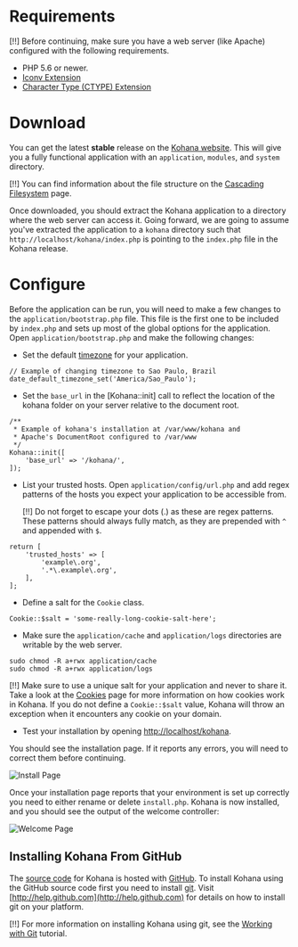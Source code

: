 # Requirements

[!!] Before continuing, make sure you have a web server (like Apache) configured with the following requirements.

 - PHP 5.6 or newer.
 - [Iconv Extension](http://php.net/iconv)
 - [Character Type (CTYPE) Extension](http://php.net/ctype)

# Download

You can get the latest **stable** release on the [Kohana website](https://kohana.top/). This will give you a fully functional application with an `application`, `modules`, and `system` directory.

[!!] You can find information about the file structure on the [Cascading Filesystem](files) page.

Once downloaded, you should extract the Kohana application to a directory where the web server can access it. Going forward, we are going to assume you've extracted the application to a `kohana` directory such that `http://localhost/kohana/index.php` is pointing to the `index.php` file in the Kohana release.

# Configure

Before the application can be run, you will need to make a few changes to the `application/bootstrap.php` file. This file is the first one to be included by `index.php` and sets up most of the global options for the application. Open `application/bootstrap.php` and make the following changes:

 - Set the default [timezone](http://php.net/timezones) for your application.
~~~
// Example of changing timezone to Sao Paulo, Brazil
date_default_timezone_set('America/Sao_Paulo');
~~~
 - Set the `base_url` in the [Kohana::init] call to reflect the location of the kohana folder on your server relative to the document root.
~~~
/**
 * Example of kohana's installation at /var/www/kohana and
 * Apache's DocumentRoot configured to /var/www
 */
Kohana::init([
    'base_url' => '/kohana/',
]);
~~~

 - List your trusted hosts. Open `application/config/url.php` and add regex patterns of the hosts you expect your application to be accessible from.

   [!!] Do not forget to escape your dots (.) as these are regex patterns. These patterns should always fully match, as they are prepended with `^` and appended with `$`.
~~~
return [
    'trusted_hosts' => [
        'example\.org',
        '.*\.example\.org',
    ],
];
~~~

 - Define a salt for the `Cookie` class.
~~~
Cookie::$salt = 'some-really-long-cookie-salt-here';
~~~

 - Make sure the `application/cache` and `application/logs` directories are writable by the web server.
~~~
sudo chmod -R a+rwx application/cache
sudo chmod -R a+rwx application/logs
~~~

[!!] Make sure to use a unique salt for your application and never to share it. Take a look at the [Cookies](cookies) page for more information on how cookies work in Kohana. If you do not define a `Cookie::$salt` value, Kohana will throw an exception when it encounters any cookie on your domain.

 - Test your installation by opening [http://localhost/kohana](http://localhost/kohana).

You should see the installation page. If it reports any errors, you will need to correct them before continuing.

![Install Page](install.png "Example of install page")

Once your installation page reports that your environment is set up correctly you need to either rename or delete `install.php`. Kohana is now installed, and you should see the output of the welcome controller:

![Welcome Page](welcome.png "Example of welcome page")

## Installing Kohana From GitHub

The [source code](http://github.com/kohana/kohana) for Kohana is hosted with [GitHub](http://github.com). To install Kohana using the GitHub source code first you need to install [git](http://git-scm.com/). Visit [http://help.github.com](http://help.github.com) for details on how to install git on your platform.

[!!] For more information on installing Kohana using git, see the [Working with Git](tutorials/git) tutorial.
